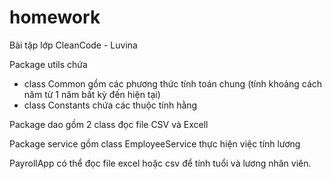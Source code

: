 # homework
Bài tập lớp CleanCode - Luvina

Package utils chứa 
+ class Common gồm các phương thức tính toán chung (tính khoảng cách năm từ 1 năm bất kỳ đến hiện tại)
+ class Constants chứa các thuộc tính hằng

Package dao gồm 2 class đọc file CSV và Excell

Package service gồm class EmployeeService thực hiện việc tính lương

PayrollApp có thể đọc file excel hoặc csv để tính tuổi và lương nhân viên.
